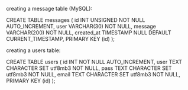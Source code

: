 creating a message table (MySQL):

CREATE TABLE messages (
  id INT UNSIGNED NOT NULL AUTO_INCREMENT,
  user VARCHAR(30) NOT NULL,
  message VARCHAR(200) NOT NULL,
  created_at TIMESTAMP NULL DEFAULT CURRENT_TIMESTAMP,
  PRIMARY KEY (id)
);

creating a users table: 

CREATE TABLE users (
  id INT NOT NULL AUTO_INCREMENT,
  user TEXT CHARACTER SET utf8mb3 NOT NULL,
  pass TEXT CHARACTER SET utf8mb3 NOT NULL,
  email TEXT CHARACTER SET utf8mb3 NOT NULL,
  PRIMARY KEY (id)
);
